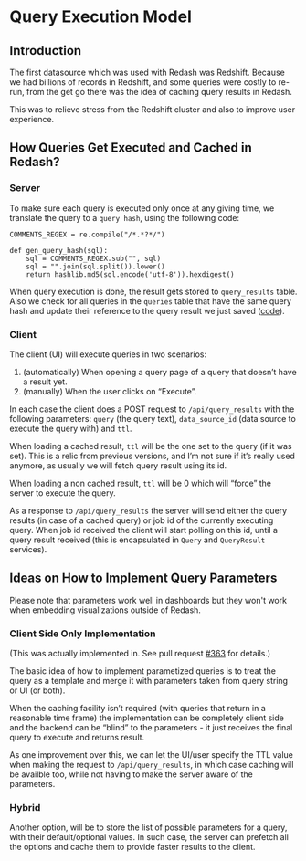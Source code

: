 # Query Execution Model

## Introduction

The first datasource which was used with Redash was Redshift. Because we had billions of records in Redshift, and some queries were costly to re-run, from the get go there was the idea of caching query results in Redash.

This was to relieve stress from the Redshift cluster and also to improve user experience.

## How Queries Get Executed and Cached in Redash?

### Server

To make sure each query is executed only once at any giving time, we translate the query to a `query hash`, using the following code:

```
COMMENTS_REGEX = re.compile("/*.*?*/")

def gen_query_hash(sql):
    sql = COMMENTS_REGEX.sub("", sql)
    sql = "".join(sql.split()).lower()
    return hashlib.md5(sql.encode('utf-8')).hexdigest()

```

When query execution is done, the result gets stored to `query_results` table. Also we check for all queries in the `queries` table that have the same query hash and update their reference to the query result we just saved ([code](https://github.com/getredash/redash/blob/master/redash/models.py#L235)).

### Client

The client (UI) will execute queries in two scenarios:

1. (automatically) When opening a query page of a query that doesn’t have a result yet.
2. (manually) When the user clicks on “Execute”.

In each case the client does a POST request to `/api/query_results` with the following parameters: `query` (the query text), `data_source_id` (data source to execute the query with) and `ttl`.

When loading a cached result, `ttl` will be the one set to the query (if it was set). This is a relic from previous versions, and I’m not sure if it’s really used anymore, as usually we will fetch query result using its id.

When loading a non cached result, `ttl` will be 0 which will “force” the server to execute the query.

As a response to `/api/query_results` the server will send either the query results (in case of a cached query) or job id of the currently executing query. When job id received the client will start polling on this id, until a query result received (this is encapsulated in `Query` and `QueryResult` services).

## Ideas on How to Implement Query Parameters

Please note that parameters work well in dashboards but they won't work when embedding visualizations outside of Redash.


### Client Side Only Implementation

(This was actually implemented in. See pull request [#363](https://github.com/getredash/redash/pull/363) for details.)

The basic idea of how to implement parametized queries is to treat the query as a template and merge it with parameters taken from query string or UI (or both).

When the caching facility isn’t required (with queries that return in a reasonable time frame) the implementation can be completely client side and the backend can be “blind” to the parameters - it just receives the final query to execute and returns result.

As one improvement over this, we can let the UI/user specify the TTL value when making the request to `/api/query_results`, in which case caching will be availble too, while not having to make the server aware of the parameters.

### Hybrid

Another option, will be to store the list of possible parameters for a query, with their default/optional values. In such case, the server can prefetch all the options and cache them to provide faster results to the client.

